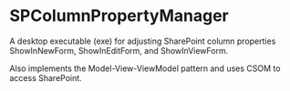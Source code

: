SPColumnPropertyManager
=======================

A desktop executable (exe) for adjusting SharePoint column properties ShowInNewForm, ShowInEditForm, and ShowInViewForm.

Also implements the Model-View-ViewModel pattern and uses CSOM to access SharePoint.
